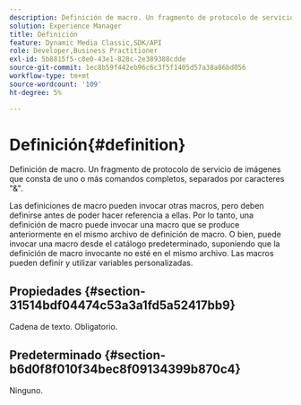 ```yaml
---
description: Definición de macro. Un fragmento de protocolo de servicio de imágenes que consta de uno o más comandos completos, separados por caracteres "&".
solution: Experience Manager
title: Definición
feature: Dynamic Media Classic,SDK/API
role: Developer,Business Practitioner
exl-id: 5b8815f5-c8e0-43e1-828c-2e389388cdde
source-git-commit: 1ec8b59f442eb96c6c3f5f1405d57a38a86bd056
workflow-type: tm+mt
source-wordcount: '109'
ht-degree: 5%

---
```


# Definición{#definition}

Definición de macro. Un fragmento de protocolo de servicio de imágenes que consta de uno o más comandos completos, separados por caracteres &quot;&amp;&quot;.

Las definiciones de macro pueden invocar otras macros, pero deben definirse antes de poder hacer referencia a ellas. Por lo tanto, una definición de macro puede invocar una macro que se produce anteriormente en el mismo archivo de definición de macro. O bien, puede invocar una macro desde el catálogo predeterminado, suponiendo que la definición de macro invocante no esté en el mismo archivo. Las macros pueden definir y utilizar variables personalizadas.

## Propiedades {#section-31514bdf04474c53a3a1fd5a52417bb9}

Cadena de texto. Obligatorio.

## Predeterminado {#section-b6d0f8f010f34bec8f09134399b870c4}

Ninguno.
